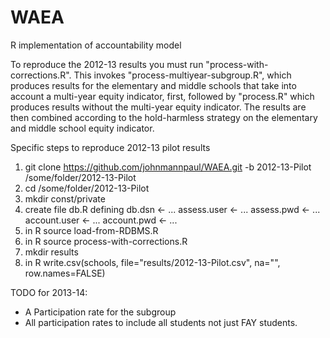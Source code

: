 WAEA
====

R implementation of accountability model

To reproduce the 2012-13 results you must run "process-with-corrections.R".  This invokes "process-multiyear-subgroup.R", 
which produces results for the elementary and middle schools that take into account a multi-year equity indicator, first,
followed by "process.R" which produces results without the multi-year equity indicator.  The results are then combined 
according to the hold-harmless strategy on the elementary and middle school equity indicator.

Specific steps to reproduce 2012-13 pilot results

1) git clone https://github.com/johnmannpaul/WAEA.git -b 2012-13-Pilot /some/folder/2012-13-Pilot
2) cd /some/folder/2012-13-Pilot
3) mkdir const/private
4) create file db.R defining
   db.dsn <- ...
   assess.user <- ...
   assess.pwd <- ...
   account.user <- ...
   account.pwd <- ...
5) in R source load-from-RDBMS.R
6) in R source process-with-corrections.R
7) mkdir results
8) in R write.csv(schools, file="results/2012-13-Pilot.csv", na="", row.names=FALSE)

TODO for 2013-14:

* A Participation rate for the subgroup
* All participation rates to include all students not just FAY students.

